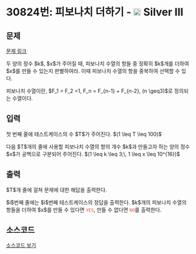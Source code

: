 # 30824번: 피보나치 더하기 - <img src="https://static.solved.ac/tier_small/8.svg" style="height:20px" /> Silver III

<!-- performance -->

<!-- 문제 제출 후 깃허브에 푸시를 했을 때 제출한 코드의 성능이 입력될 공간입니다.-->

<!-- end -->

## 문제

[문제 링크](https://boj.kr/30824)


<p>두 양의 정수 $k$, $x$가 주어질 때, 피보나치 수열의 항들 중 정확히 $k$개를 더하여 $x$를 만들 수 있는지 판별하여라. 이때 피보나치 수열의 항을 중복하여 선택할 수 있다.</p>

<p>피보나치 수열이란, $F_1 = F_2 =1, F_n = F_{n-1} + F_{n-2}, (n \geq3)$로 정의되는 수열이다.</p>



## 입력


<p>첫 번째 줄에 테스트케이스의 수 $T$가 주어진다. $(1 \leq T \leq 100)$</p>

<p>다음 $T$개의 줄에 사용할 피보나치 수열의 항의 개수 $k$과 만들고자 하는 양의 정수 $x$가 공백으로 구분되어 주어진다. $(1 \leq k \leq 3;\, 1 \leq x \leq 10^{16})$</p>



## 출력


<p>$T$개 줄에 걸쳐 문제에 대한 해답을 출력한다.</p>

<p>$i$번째 줄에는 $i$번째 테스트케이스의 정답을 출력한다. $k$개의 피보나치 수열의 항들을 더하여 $x$를 만들 수 있다면 <span style="color:#e74c3c;"><code>YES</code></span>, 만들 수 없다면 <span style="color:#e74c3c;"><code>NO</code></span>를 출력한다.</p>



## 소스코드

[소스코드 보기](피보나치%20더하기.cpp)